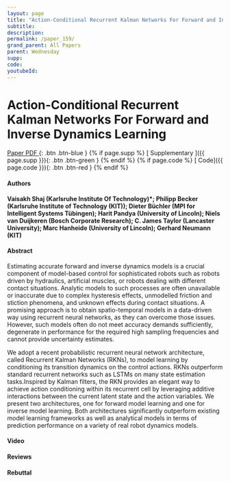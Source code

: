 ```yaml
---
layout: page
title: "Action-Conditional Recurrent Kalman Networks For Forward and Inverse Dynamics Learning"
subtitle: 
description:
permalink: /paper_159/
grand_parent: All Papers
parent: Wednesday
supp: 
code: 
youtubeId: 
---
```


# Action-Conditional Recurrent Kalman Networks For Forward and Inverse Dynamics Learning

[<i class="fa fa-file-text-o" aria-hidden="true"></i> Paper PDF ](https://drive.google.com/file/d/1pyzHYRa0iRYSh-TTZLJ2CF2YlbO7BUqq/view){: .btn .btn-blue } {% if page.supp %} [<i class="fa fa-file-text-o" aria-hidden="true"></i> Supplementary ]({{ page.supp }}){: .btn .btn-green } {% endif %} {% if page.code %} [<i class="fa fa-github" aria-hidden="true"></i> Code]({{ page.code }}){: .btn .btn-red }
{% endif %}

#### Authors
**Vaisakh Shaj (Karlsruhe Institute Of Technology)*; Philipp Becker (Karlsruhe Institute of Technology (KIT)); Dieter Büchler (MPI for Intelligent Systems Tübingen); Harit Pandya (University of Lincoln); Niels van Duijkeren (Bosch Corporate Research); C. James  Taylor (Lancaster University); Marc Hanheide (University of Lincoln); Gerhard Neumann (KIT)**

#### Abstract
Estimating accurate forward and inverse dynamics models is a crucial component of model-based control for sophisticated robots such as robots driven by hydraulics, artificial muscles, or robots dealing with different contact situations.
Analytic models to such processes are often unavailable or inaccurate due to complex hysteresis effects, unmodelled friction and stiction phenomena, and unknown effects during contact situations. A promising approach is to obtain spatio-temporal models in a data-driven way using recurrent neural networks, as they can overcome those issues. However, such models often do not meet accuracy demands sufficiently, degenerate in performance for the required high sampling frequencies and cannot provide uncertainty estimates.  

We adopt a recent probabilistic recurrent neural network architecture, called Recurrent Kalman Networks (RKNs), to model learning by conditioning its transition dynamics on the control actions. RKNs outperform standard recurrent networks such as LSTMs on many state estimation tasks.Inspired by Kalman filters, the RKN provides an elegant way to achieve action conditioning within its recurrent cell by leveraging additive interactions between the current latent state and the action variables. We present two architectures, one for forward model learning and one for inverse model learning. Both architectures significantly outperform existing model learning frameworks as well as analytical models in terms of prediction performance on a variety of real robot dynamics models.

#### Video 

#### Reviews

#### Rebuttal
